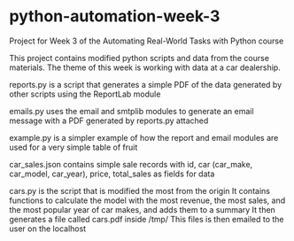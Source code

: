 # python-automation-week-3
Project for Week 3 of the Automating Real-World Tasks with Python course

This project contains modified python scripts and data from the course materials. The theme of this week is working with data at a car dealership.

reports.py is a script that generates a simple PDF of the data generated by other scripts using the ReportLab module

emails.py uses the email and smtplib modules to generate an email message with a PDF generated by reports.py attached

example.py is a simpler example of how the report and email modules are used for a very simple table of fruit

car_sales.json contains simple sale records with id, car (car_make, car_model, car_year), price, total_sales as fields for data

cars.py is the script that is modified the most from the origin
It contains functions to calculate the model with the most revenue, the most sales, and the most popular year of car makes, and adds them to a summary
It then generates a file called cars.pdf inside /tmp/
This files is then emailed to the user on the localhost